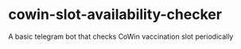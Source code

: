 # cowin-slot-availability-checker
A basic telegram bot that checks CoWin vaccination slot periodically
